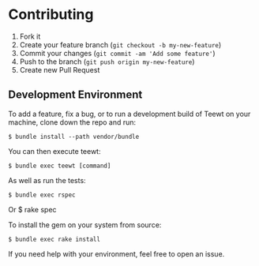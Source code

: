 # Contributing

1. Fork it
2. Create your feature branch (`git checkout -b my-new-feature`)
3. Commit your changes (`git commit -am 'Add some feature'`)
4. Push to the branch (`git push origin my-new-feature`)
5. Create new Pull Request


## Development Environment

To add a feature, fix a bug, or to run a development build of Teewt
on your machine, clone down the repo and run:

    $ bundle install --path vendor/bundle

You can then execute teewt:

    $ bundle exec teewt [command]

As well as run the tests:

    $ bundle exec rspec
Or
	$ rake spec

To install the gem on your system from source:

    $ bundle exec rake install

If you need help with your environment, feel free to open an issue.
